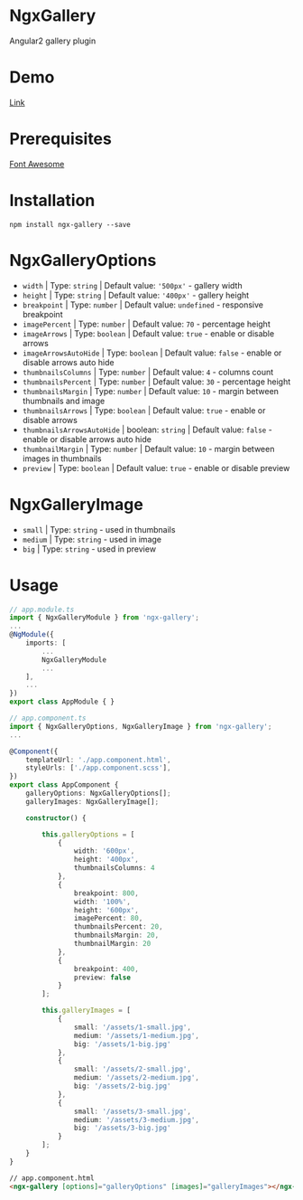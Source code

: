 # NgxGallery
Angular2 gallery plugin

# Demo
[Link](http://fontawesome.io/)

# Prerequisites
[Font Awesome](http://fontawesome.io/)

# Installation
```npm install ngx-gallery --save```

# NgxGalleryOptions
- `width` | Type: `string` | Default value: `'500px'` - gallery width
- `height` | Type: `string` | Default value: `'400px'` - gallery height
- `breakpoint` | Type: `number` | Default value: `undefined` - responsive breakpoint
- `imagePercent` | Type: `number` | Default value: `70` - percentage height
- `imageArrows` | Type: `boolean` | Default value: `true` - enable or disable arrows
- `imageArrowsAutoHide` | Type: `boolean` | Default value: `false` - enable or disable arrows auto hide
- `thumbnailsColumns` | Type: `number` | Default value: `4` - columns count
- `thumbnailsPercent` | Type: `number` | Default value: `30` - percentage height
- `thumbnailsMargin` | Type: `number` | Default value: `10` - margin between thumbnails and image
- `thumbnailsArrows` | Type: `boolean` | Default value: `true` - enable or disable arrows
- `thumbnailsArrowsAutoHide` | boolean: `string` | Default value: `false` - enable or disable arrows auto hide
- `thumbnailMargin` | Type: `number` | Default value: `10` - margin between images in thumbnails
- `preview` | Type: `boolean` | Default value: `true` - enable or disable preview

# NgxGalleryImage
- `small` | Type: `string` - used in thumbnails
- `medium` | Type: `string` - used in image
- `big` | Type: `string` - used in preview

# Usage
````ts
// app.module.ts
import { NgxGalleryModule } from 'ngx-gallery';
...
@NgModule({
    imports: [
        ...
        NgxGalleryModule
        ...
    ],
    ...
})
export class AppModule { }
````

````ts
// app.component.ts
import { NgxGalleryOptions, NgxGalleryImage } from 'ngx-gallery';
...

@Component({
    templateUrl: './app.component.html',
    styleUrls: ['./app.component.scss'],
})
export class AppComponent {    
    galleryOptions: NgxGalleryOptions[];
    galleryImages: NgxGalleryImage[];

    constructor() {        

        this.galleryOptions = [
            {
                width: '600px',
                height: '400px',
                thumbnailsColumns: 4
            },
            {
                breakpoint: 800,
                width: '100%',
                height: '600px',
                imagePercent: 80,
                thumbnailsPercent: 20,
                thumbnailsMargin: 20,
                thumbnailMargin: 20
            },
            {
                breakpoint: 400,
                preview: false
            }
        ];

        this.galleryImages = [
            {
                small: '/assets/1-small.jpg',
                medium: '/assets/1-medium.jpg',
                big: '/assets/1-big.jpg'
            },
            {
                small: '/assets/2-small.jpg',
                medium: '/assets/2-medium.jpg',
                big: '/assets/2-big.jpg'
            },
            {
                small: '/assets/3-small.jpg',
                medium: '/assets/3-medium.jpg',
                big: '/assets/3-big.jpg'
            }
        ];
    }
}

````

````html
// app.component.html
<ngx-gallery [options]="galleryOptions" [images]="galleryImages"></ngx-gallery>
````
